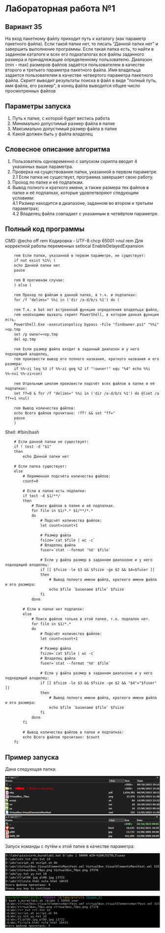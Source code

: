 # Лабораторная работа №1

## Вариант 35
На вход пакетному файлу приходит путь к каталогу (как параметр пакетного файла). Если такой папки нет, то писать “Данной папки нет” и завершить выполнение программы. Если такая папка есть, то найти в заданном каталоге и всех его подкаталогах все файлы заданного размера и принадлежащие определенному пользователю. Диапазон (min - max) размеров файлов задаётся пользователем в качестве второго и третьего параметра пакетного файла. Имя владельца задается пользователем в качестве четвертого параметра пакетного файла. Скрипт выводит результаты поиска в файл в виде "полный путь, имя файла, его размер", в конец файла выводится общее число просмотренных файлов

## Параметры запуска
1. Путь к папке, с которой будет вестись работа
2. Минимально допустимый размер файла в папке
3. Максимально допустимый размер файла в папке
4. Какой должен быть у файла владелец

## Словесное описание алгоритма
1. Пользователь одновременно с запуском скрипта вводит 4 указанных выше параметра.
2. Проверка на существование папки, указанной в первом параметре.\
2.1 Если папка не существует, программа завершает свою работу.
3. Проход по папке и её подпапкам.
4. Вывод полного и краткого имени, а также размера тех файлов в папке и её подпапках, которые удовлетворяют следующим условиям:\
4.1 Размер находится в диапазоне, заданном во втором и третьем параметрах;\
4.2 Владелец файла совпадает с указанным в четвёртом параметре.

## Полный код программы
CMD:
		@echo off
		rem Кодировка - UTF-8
		chcp 65001 >nul
		rem Для корректной работы переменных
		setlocal EnableDelayedExpansion

		rem Если папки, указанной в первом параметре, не существует:
		if not exist %1%\ (
		echo Данной папки нет
		pause

		rem В противном случае:
		) else (

		rem Проход по файлам в данной папке, в т.ч. и подпапках:
		for /f "delims=" %%i in ('dir /a-d/b/s %1') do (

		rem Т.к. в bat нет встроенной функции определения владельца файла,
		rem необходимо вызвать скрипт PowerShell, в котором данная функция есть.
		PowerShell.Exe -executionpolicy bypass -File "findowner.ps1" "%%i" >op.tmp
		set /p owner=<op.tmp
		del op.tmp

		rem Если размер файла входит в заданный диапазон и у него подходящий владелец,
		rem произвести вывод его полного названия, краткого названия и его размера:
		if %%~zi leq %3 if %%~zi geq %2 if "!owner!" equ "%4" echo %%i %%~nxi %%~zi>con)

		rem Отдельным циклом произвести подсчёт всех файлов в папке и её подпапках:
		set ff=0 & for /f "delims=" %%i in ('dir /a-d/b/s %1') do @(set /a ff+=1 >nul)

		rem Вывод количества файлов:
		echo Всего файлов прочитано: !ff! && set "ff="
		pause
		)
		

Shell:
		#!bin/bash

		# Если данной папки не существует:
		if ! test -d "$1"
		then
			echo Данной папки нет

		# Если папка существует:
		else
			# Переменная подсчёта количества файлов:
			count=0
			
			# Если в папке есть подпапки:
			if test -d $1/**/
			then
				# Поиск файлов в папке и её подпапках.
				for file in $1/*.* $1/**/*.*
				do
					# Подсчёт количества файлов:
					let count=count+1
					
					# Размер файла
					fsize=`cat $file | wc -c`
					# Владелец файла
					fuser=`stat --format '%U' $file`
					
					# Если у файла размер в заданном диапазоне и у него подходящий владелец:
					if [[ $fsize -le $3 && $fsize -ge $2 && $4=$fuser ]]
					then
						# Вывод полного имени файла, краткого имени файла и его размера:
						echo $file `basename $file` $fsize
					fi
				done
			
			# Если в папке нет подпапок:
			else
				# Поиск файлов только в этой папке, т.к. подпапок нет.
				for file in $1/*.*
				do
					# Подсчёт количества файлов:
					let count=count+1
					
					# Размер файла
					fsize=`cat $file | wc -c`
					# Владелец файла
					fuser=`stat --format '%U' $file`
					
					# Если у файла размер в заданном диапазоне и у него подходящий владелец:
					if [[ $fsize -le $3 && $fsize -ge $2 && "$4"="$fuser" ]]
					then
						# Вывод полного имени файла, краткого имени файла и его размера:
						echo $file `basename $file` $fsize
					fi
				done
			fi
			
			# Вывод количества файлов в папке и подпапках:
			echo Всего файлов прочитано: $count
		fi

## Пример запуска
Дана следующая папка:

![Изображение папки](img/test_folder.png)
![Изображение подпапки](img/test_subfolder.png)

Запуск команды с путём к этой папке в качестве параметра:

![Изображение команды (bat)](img/test_command_bat.png)

![Изображение команды (sh)](img/test_command_sh.png)
